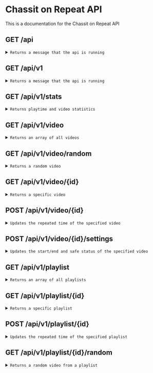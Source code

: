 # Chassit on Repeat API

This is a documentation for the Chassit on Repeat API

## GET /api

<details>
    <summary><code>Returns a message that the api is running</code></summary>

##### Parameters

> None

##### Query

> None

##### Responses

> | http code | content-type               | response         |
> |-----------|----------------------------|------------------|
> | `200`     | `text/plain;charset=UTF-8` | `Api is running` |

##### Example cURL

> ```javascript
>  curl -X GET -H "Content-Type: application/json" http://localhost:8080/api
> ```

</details>


## GET /api/v1

<details>
    <summary><code>Returns a message that the api is running</code></summary>

##### Parameters

> None

##### Query

> None

##### Responses

> | http code | content-type               | response         |
> |-----------|----------------------------|------------------|
> | `200`     | `text/plain;charset=UTF-8` | `Api is running` |

##### Example cURL

> ```javascript
>  curl -X GET -H "Content-Type: application/json" http://localhost:8080/api/v1
> ```

</details>


## GET /api/v1/stats

<details>
    <summary><code>Returns playtime and video statistics</code></summary>

##### Parameters

> None

##### Query

> None

##### Responses

> | http code | content-type       | response                                                                                                 |
> |-----------|--------------------|----------------------------------------------------------------------------------------------------------|
> | `200`     | `application/json` | `{"repeat_entries":513,"total_time":18654866,"total_time_formatted":"215d 21h 54m 26s","video_count":2}` |

##### Example cURL

> ```javascript
>  curl -X GET -H "Content-Type: application/json" http://localhost:8080/api/v1/stats
> ```

</details>


## GET /api/v1/video

<details>
    <summary><code>Returns an array of all videos</code></summary>

##### Parameters

> None

##### Query

> None

##### Responses

> | http code | content-type       | response                                                                                                                                                                                                |
> |-----------|--------------------|---------------------------------------------------------------------------------------------------------------------------------------------------------------------------------------------------------|
> | `200`     | `application/json` | Json Array with video info <br/>`[{"end":205,"id":"iR-K2rUP86M","safe":true,"start":0,"time":733080,"time_formatted":"8d 11h 38m 00s","title":"DAGOTHWAVE","url":"/files/DAGOTHWAVE-iR-K2rUP86M.mp4"}]` |

##### Example cURL

> ```javascript
>  curl -X GET -H "Content-Type: application/json" http://localhost:8080/api/v1/video
> ```

</details>


## GET /api/v1/video/random

<details>
    <summary><code>Returns a random video</code></summary>

##### Parameters

> None

##### Query

> | name   | type     | data type | description                            |
> |--------|----------|-----------|----------------------------------------|
> | `safe` | optional | flag      | If only safe videos should be returned |

##### Responses

> | http code | content-type       | response                                                                                                                                                              |
> |-----------|--------------------|-----------------------------------------------------------------------------------------------------------------------------------------------------------------------|
> | `200`     | `application/json` | `{"end":205,"id":"iR-K2rUP86M","safe":true,"start":0,"time":733080,"time_formatted":"8d 11h 38m 00s","title":"DAGOTHWAVE","url":"/files/DAGOTHWAVE-iR-K2rUP86M.mp4"}` |
> | `404`     | `application/json` | `{"error":{"code":403,"message":"Error getting random video"},"message":"There is nothing here...","path":"/api/v1/video/random"}`                                    |


##### Example cURL

> ```javascript
>  curl -X GET -H "Content-Type: application/json" http://localhost:8080/api/v1/video/random
> ```


> ```javascript
>  curl -X GET -H "Content-Type: application/json" http://localhost:8080/api/v1/video/random?safe
> ```

</details>


## GET /api/v1/video/{id}

<details>
    <summary><code>Returns a specific video</code></summary>

##### Parameters

> | name |  type      | data type      | description                           |
> |------|------------|----------------|---------------------------------------|
> | `id` |  required  | string         | The id of the video to get info about |

##### Query

> None

##### Responses

> | http code | content-type       | response                                                                                                                                                              |
> |-----------|--------------------|-----------------------------------------------------------------------------------------------------------------------------------------------------------------------|
> | `200`     | `application/json` | `{"end":205,"id":"iR-K2rUP86M","safe":true,"start":0,"time":733080,"time_formatted":"8d 11h 38m 00s","title":"DAGOTHWAVE","url":"/files/DAGOTHWAVE-iR-K2rUP86M.mp4"}` |
> | `404`     | `application/json` | `{"error":{"code":403,"message":"Video not found"},"message":"There is nothing here...","path":"/api/v1/video/iR-K2rUP86M"}`                                          |

##### Example cURL

> ```javascript
>  curl -X GET -H "Content-Type: application/json" http://localhost:8080/api/v1/video/iR-K2rUP86M
> ```

</details>


## POST /api/v1/video/{id}

<details>
    <summary><code>Updates the repeated time of the specified video</code></summary>

##### Parameters

> | name |  type      | data type      | description                   |
> |------|------------|----------------|-------------------------------|
> | `id` |  required  | string         | The id of the video to update |

##### Post data
> | name   |  type      | data type | description                           |
> |--------|------------|-----------|---------------------------------------|
> | `time` |  required  | int       | The repeated time to add to the video |

##### Responses

> | http code | content-type       | response                                                                                                                                                                                         |
> |-----------|--------------------|--------------------------------------------------------------------------------------------------------------------------------------------------------------------------------------------------|
> | `200`     | `application/json` | The updated video info<br/>`{"end":205,"id":"iR-K2rUP86M","safe":true,"start":0,"time":733090,"time_formatted":"8d 11h 38m 10s","title":"DAGOTHWAVE","url":"/files/DAGOTHWAVE-iR-K2rUP86M.mp4"}` |
> | `400`     | `application/json` | `{"error":{"code":400,"message":"Bad body"},"message":"There is nothing here...","path":"/api/v1/video/iR-K2rUP86M"}`                                                                            |

##### Example cURL

> ```javascript
>  curl -X POST -H "Content-Type: application/json" -d '{"time": 10}' http://localhost:8080/api/v1/video/iR-K2rUP86M
> ```

</details>

## POST /api/v1/video/{id}/settings

<details>
    <summary><code>Updates the start/end and safe status of the specified video</code></summary>

##### Parameters

> | name |  type      | data type      | description                   |
> |------|------------|----------------|-------------------------------|
> | `id` |  required  | string         | The id of the video to update |

##### Post data
> | name    | type     | data type | description                        |
> |---------|----------|-----------|------------------------------------|
> | `safe`  | required | boolean   | If the video is safe to the public |
> | `start` | optional | int       | The start of the repeat in seconds |
> | `end`   | optional | int       | The end of the repeat in seconds   |

##### Responses

> | http code | content-type       | response                                                                                                                                                                                         |
> |-----------|--------------------|--------------------------------------------------------------------------------------------------------------------------------------------------------------------------------------------------|
> | `200`     | `application/json` | The updated video info<br/>`{"end":205,"id":"iR-K2rUP86M","safe":true,"start":0,"time":733090,"time_formatted":"8d 11h 38m 10s","title":"DAGOTHWAVE","url":"/files/DAGOTHWAVE-iR-K2rUP86M.mp4"}` |
> | `400`     | `application/json` | `{"error":{"code":400,"message":"Bad body"},"message":"There is nothing here...","path":"/api/v1/video/iR-K2rUP86M/settings"}`                                                                   |

##### Example cURL

> ```javascript
>  curl -X POST -H "Content-Type: application/json" -d '{"start": null, "end": 200, "safe": true}' http://localhost:8080/api/v1/video/iR-K2rUP86M/settings
> ```

</details>

## GET /api/v1/playlist

<details>
    <summary><code>Returns an array of all playlists</code></summary>

##### Parameters

> None

##### Query

> None

##### Responses

> | http code | content-type       | response                                                                                                                                                                                                                                                                                            |
> |-----------|--------------------|-----------------------------------------------------------------------------------------------------------------------------------------------------------------------------------------------------------------------------------------------------------------------------------------------------|
> | `200`     | `application/json` | Json Array with playlist info <br/>`[{"created_at":"2023-11-13T18:15:00Z","updated_at":"2023-11-15T22:42:39.075Z","id":"hMNXaW","name":"Unsafe Playlist","playtime":1815,"last_played":"2023-11-15T22:42:39.075Z","videos":["Y9EKzvTo3g0","gDtElkw_o6w"],"safe":false,"time_formatted":"30m 15s"}]` |

##### Example cURL

> ```javascript
>  curl -X GET -H "Content-Type: application/json" http://localhost:8080/api/v1/playlist
> ```

</details>


## GET /api/v1/playlist/{id}

<details>
    <summary><code>Returns a specific playlist</code></summary>

##### Parameters

> | name |  type      | data type      | description                              |
> |------|------------|----------------|------------------------------------------|
> | `id` |  required  | string         | The id of the playlist to get info about |

##### Query

> None

##### Responses

> | http code | content-type       | response                                                                                                                                                                                                                                                       |
> |-----------|--------------------|----------------------------------------------------------------------------------------------------------------------------------------------------------------------------------------------------------------------------------------------------------------|
> | `200`     | `application/json` | `{"created_at":"2023-11-13T18:15:00Z","updated_at":"2023-11-15T22:42:39.075Z","id":"hMNXaW","name":"Unsafe Playlist","playtime":1815,"last_played":"2023-11-15T22:42:39.075Z","videos":["Y9EKzvTo3g0","gDtElkw_o6w"],"safe":false,"time_formatted":"30m 15s"}` |
> | `404`     | `application/json` | `{"error":{"code":403,"message":"Playlist not found"},"message":"There is nothing here...","path":"/api/v1/playlist/hMNXaW"}`                                                                                                                                  |

##### Example cURL

> ```javascript
>  curl -X GET -H "Content-Type: application/json" http://localhost:8080/api/v1/playlist/hMNXaW
> ```

</details>


## POST /api/v1/playlist/{id}

<details>
    <summary><code>Updates the repeated time of the specified playlist</code></summary>

##### Parameters

> | name |  type      | data type      | description                      |
> |------|------------|----------------|----------------------------------|
> | `id` |  required  | string         | The id of the playlist to update |

##### Post data
> | name   |  type      | data type | description                              |
> |--------|------------|-----------|------------------------------------------|
> | `time` |  required  | int       | The repeated time to add to the playlist |

##### Responses

> | http code | content-type       | response                                                                                                                                                                                                                                                                                     |
> |-----------|--------------------|----------------------------------------------------------------------------------------------------------------------------------------------------------------------------------------------------------------------------------------------------------------------------------------------|
> | `200`     | `application/json` | The updated playlist info<br/>`{"created_at":"2023-11-13T18:15:00Z","updated_at":"2023-11-15T22:42:39.075Z","id":"hMNXaW","name":"Unsafe Playlist","playtime":1815,"last_played":"2023-11-15T22:42:39.075Z","videos":["Y9EKzvTo3g0","gDtElkw_o6w"],"safe":false,"time_formatted":"30m 15s"}` |
> | `400`     | `application/json` | `{"error":{"code":400,"message":"Bad body"},"message":"There is nothing here...","path":"/api/v1/video/hMNXaW"}`                                                                                                                                                                             |

##### Example cURL

> ```javascript
>  curl -X POST -H "Content-Type: application/json" -d '{"time": 10}' http://localhost:8080/api/v1/playlist/hMNXaW
> ```

</details>


## GET /api/v1/playlist/{id}/random

<details>
    <summary><code>Returns a random video from a playlist</code></summary>

##### Parameters

> None

##### Query

> None

##### Responses

> | http code | content-type       | response                                                                                                                                                              |
> |-----------|--------------------|-----------------------------------------------------------------------------------------------------------------------------------------------------------------------|
> | `200`     | `application/json` | `{"end":205,"id":"iR-K2rUP86M","safe":true,"start":0,"time":733080,"time_formatted":"8d 11h 38m 00s","title":"DAGOTHWAVE","url":"/files/DAGOTHWAVE-iR-K2rUP86M.mp4"}` |
> | `404`     | `application/json` | `{"error":{"code":403,"message":"Error getting random video"},"message":"There is nothing here...","path":"/api/v1/playlist/hMNXaW/random"}`                          |


##### Example cURL

> ```javascript
>  curl -X GET -H "Content-Type: application/json" http://localhost:8080/api/v1/playlist/hMNXaW/random
> ```

</details>